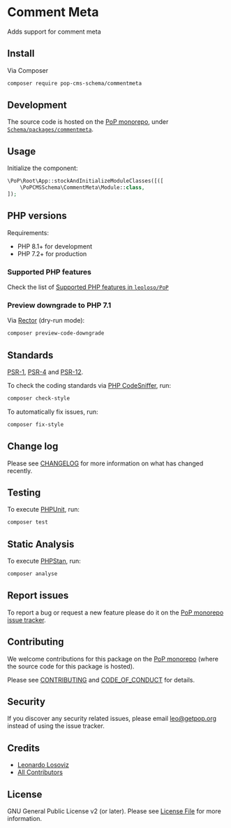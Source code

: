# Comment Meta

<!--
[![Build Status][ico-travis]][link-travis]
[![Quality Score][ico-code-quality]][link-code-quality]
[![Software License][ico-license]](LICENSE.md)
[![Latest Version on Packagist][ico-version]][link-packagist]
[![Coverage Status][ico-scrutinizer]][link-scrutinizer]
[![Total Downloads][ico-downloads]][link-downloads]
-->

Adds support for comment meta

## Install

Via Composer

``` bash
composer require pop-cms-schema/commentmeta
```

## Development

The source code is hosted on the [PoP monorepo](https://github.com/leoloso/PoP), under [`Schema/packages/commentmeta`](https://github.com/leoloso/PoP/tree/master/layers/Schema/packages/commentmeta).

## Usage

Initialize the component:

``` php
\PoP\Root\App::stockAndInitializeModuleClasses([([
    \PoPCMSSchema\CommentMeta\Module::class,
]);
```

## PHP versions

Requirements:

- PHP 8.1+ for development
- PHP 7.2+ for production

### Supported PHP features

Check the list of [Supported PHP features in `leoloso/PoP`](https://github.com/leoloso/PoP/blob/master/docs/supported-php-features.md)

### Preview downgrade to PHP 7.1

Via [Rector](https://github.com/rectorphp/rector) (dry-run mode):

```bash
composer preview-code-downgrade
```

## Standards

[PSR-1](https://www.php-fig.org/psr/psr-1), [PSR-4](https://www.php-fig.org/psr/psr-4) and [PSR-12](https://www.php-fig.org/psr/psr-12).

To check the coding standards via [PHP CodeSniffer](https://github.com/squizlabs/PHP_CodeSniffer), run:

``` bash
composer check-style
```

To automatically fix issues, run:

``` bash
composer fix-style
```

## Change log

Please see [CHANGELOG](CHANGELOG.md) for more information on what has changed recently.

## Testing

To execute [PHPUnit](https://phpunit.de/), run:

``` bash
composer test
```

## Static Analysis

To execute [PHPStan](https://github.com/phpstan/phpstan), run:

``` bash
composer analyse
```

## Report issues

To report a bug or request a new feature please do it on the [PoP monorepo issue tracker](https://github.com/leoloso/PoP/issues).

## Contributing

We welcome contributions for this package on the [PoP monorepo](https://github.com/leoloso/PoP) (where the source code for this package is hosted).

Please see [CONTRIBUTING](CONTRIBUTING.md) and [CODE_OF_CONDUCT](CODE_OF_CONDUCT.md) for details.

## Security

If you discover any security related issues, please email leo@getpop.org instead of using the issue tracker.

## Credits

- [Leonardo Losoviz][link-author]
- [All Contributors][link-contributors]

## License

GNU General Public License v2 (or later). Please see [License File](LICENSE.md) for more information.

[ico-version]: https://img.shields.io/packagist/v/pop-cms-schema/commentmeta.svg?style=flat-square
[ico-license]: https://img.shields.io/badge/license-GPLv2-brightgreen.svg?style=flat-square
[ico-travis]: https://img.shields.io/travis/pop-cms-schema/commentmeta/master.svg?style=flat-square
[ico-scrutinizer]: https://img.shields.io/scrutinizer/coverage/g/pop-cms-schema/commentmeta.svg?style=flat-square
[ico-code-quality]: https://img.shields.io/scrutinizer/g/pop-cms-schema/commentmeta.svg?style=flat-square
[ico-downloads]: https://img.shields.io/packagist/dt/pop-cms-schema/commentmeta.svg?style=flat-square

[link-packagist]: https://packagist.org/packages/pop-cms-schema/commentmeta
[link-travis]: https://travis-ci.org/pop-cms-schema/commentmeta
[link-scrutinizer]: https://scrutinizer-ci.com/g/pop-cms-schema/commentmeta/code-structure
[link-code-quality]: https://scrutinizer-ci.com/g/pop-cms-schema/commentmeta
[link-downloads]: https://packagist.org/packages/pop-cms-schema/commentmeta
[link-author]: https://github.com/leoloso
[link-contributors]: ../../../../../../contributors
